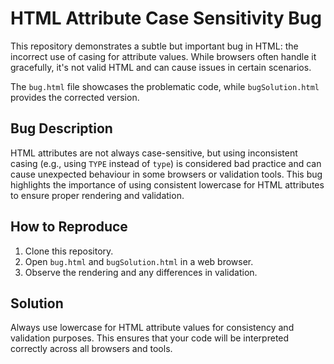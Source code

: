 # HTML Attribute Case Sensitivity Bug

This repository demonstrates a subtle but important bug in HTML: the incorrect use of casing for attribute values.  While browsers often handle it gracefully, it's not valid HTML and can cause issues in certain scenarios.

The `bug.html` file showcases the problematic code, while `bugSolution.html` provides the corrected version.

## Bug Description

HTML attributes are not always case-sensitive, but using inconsistent casing (e.g., using `TYPE` instead of `type`) is considered bad practice and can cause unexpected behaviour in some browsers or validation tools.  This bug highlights the importance of using consistent lowercase for HTML attributes to ensure proper rendering and validation.

## How to Reproduce

1. Clone this repository.
2. Open `bug.html` and `bugSolution.html` in a web browser.
3. Observe the rendering and any differences in validation.

## Solution

Always use lowercase for HTML attribute values for consistency and validation purposes.  This ensures that your code will be interpreted correctly across all browsers and tools.